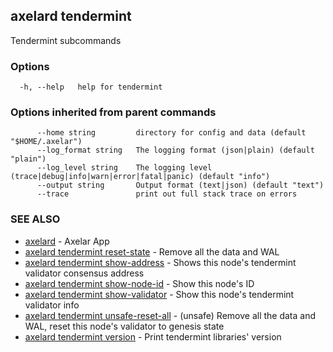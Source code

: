 ## axelard tendermint

Tendermint subcommands

### Options

```
  -h, --help   help for tendermint
```

### Options inherited from parent commands

```
      --home string         directory for config and data (default "$HOME/.axelar")
      --log_format string   The logging format (json|plain) (default "plain")
      --log_level string    The logging level (trace|debug|info|warn|error|fatal|panic) (default "info")
      --output string       Output format (text|json) (default "text")
      --trace               print out full stack trace on errors
```

### SEE ALSO

- [axelard](/cli-docs/v0_31_1/axelard) - Axelar App
- [axelard tendermint reset-state](/cli-docs/v0_31_1/axelard_tendermint_reset-state) - Remove all the data and WAL
- [axelard tendermint show-address](/cli-docs/v0_31_1/axelard_tendermint_show-address) - Shows this node's tendermint validator consensus address
- [axelard tendermint show-node-id](/cli-docs/v0_31_1/axelard_tendermint_show-node-id) - Show this node's ID
- [axelard tendermint show-validator](/cli-docs/v0_31_1/axelard_tendermint_show-validator) - Show this node's tendermint validator info
- [axelard tendermint unsafe-reset-all](/cli-docs/v0_31_1/axelard_tendermint_unsafe-reset-all) - (unsafe) Remove all the data and WAL, reset this node's validator to genesis state
- [axelard tendermint version](/cli-docs/v0_31_1/axelard_tendermint_version) - Print tendermint libraries' version
